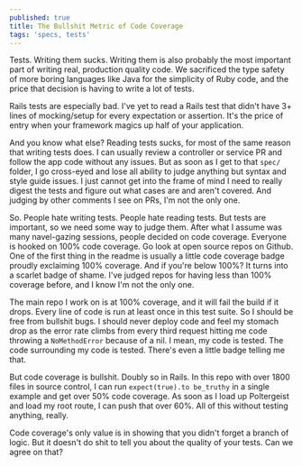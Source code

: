 ```yaml
---
published: true
title: The Bullshit Metric of Code Coverage
tags: 'specs, tests'
---
```

Tests. Writing them sucks. Writing them is also probably the most important part of writing real, production quality code. We sacrificed the type safety of more boring languages like Java for the simplicity of Ruby code, and the price that decision is having to write a lot of tests.

Rails tests are especially bad. I've yet to read a Rails test that didn't have 3+ lines of mocking/setup for every expectation or assertion. It's the price of entry when your framework magics up half of your application.

And you know what else? Reading tests sucks, for most of the same reason that writing tests does. I can usually review a controller or service PR and follow the app code without any issues. But as soon as I get to that `spec/` folder, I go cross-eyed and lose all ability to judge anything but syntax and style guide issues. I just cannot get into the frame of mind I need to really digest the tests and figure out what cases are and aren't covered. And judging by other comments I see on PRs, I'm not the only one.

So. People hate writing tests. People hate reading tests. But tests are important, so we need some way to judge them. After what I assume was many navel-gazing sessions, people decided on code coverage. Everyone is hooked on 100% code coverage. Go look at open source repos on Github. One of the first thing in the readme is usually a little code coverage badge proudly exclaiming 100% coverage. And if you're below 100%? It turns into a scarlet badge of shame. I've judged repos for having less than 100% coverage before, and I know I'm not the only one.

The main repo I work on is at 100% coverage, and it will fail the build if it drops. Every line of code is run at least once in this test suite. So I should be free from bullshit bugs. I should never deploy code and feel my stomach drop as the error rate climbs from every third request hitting me code throwing a `NoMethodError` because of a nil. I mean, my code is tested. The code surrounding my code is tested. There's even a little badge telling me that.

But code coverage is bullshit. Doubly so in Rails. In this repo with over 1800 files in source control, I can run `expect(true).to be_truthy` in a single example and get over 50% code coverage. As soon as I load up Poltergeist and load my root route, I can push that over 60%. All of this without testing anything, really.

Code coverage's only value is in showing that you didn't forget a branch of logic. But it doesn't do shit to tell you about the quality of your tests. Can we agree on that?
